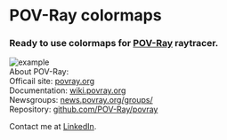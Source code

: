 # POV-Ray colormaps

### Ready to use colormaps for [POV-Ray](http://www.povray.org/) raytracer.
![example](https://user-images.githubusercontent.com/6688301/218434515-82efabdb-2196-447a-ae99-89855008195a.png)\
About POV-Ray:\
Officail site: [povray.org](http://www.povray.org)\
Documentation: [wiki.povray.org](https://wiki.povray.org/content/Documentation:Contents)\
Newsgroups: [news.povray.org/groups/](https://news.povray.org/groups/)\
Repository: [github.com/POV-Ray/povray](https://github.com/POV-Ray/povray)

Contact me at [LinkedIn](https://www.linkedin.com/in/sergey-yanenko-57b21a96/).
